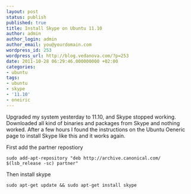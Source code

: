 ```yaml
---
layout: post
status: publish
published: true
title: Install Skype on Ubuntu 11.10
author: admin
author_login: admin
author_email: you@yourdomain.com
wordpress_id: 253
wordpress_url: http://blog.vedanova.com/?p=253
date: 2011-10-28 06:29:46.000000000 +02:00
categories:
- ubuntu
tags:
- ubuntu
- skype
- '11.10'
- oneiric
---
```

Upgraded my system yesterday to 11.10, and Skype stopped working. Downloaded all kind of binaries and packages from Skype and nothing worked.
After a few hours I found the instructions on the Ubuntu Oeneric page to install Skype like this and it works again.
<p>
First add the partner repostiory
</p>

    sudo add-apt-repository "deb http://archive.canonical.com/ $(lsb_release -sc) partner"

<p>Then install skype</p>

    sudo apt-get update && sudo apt-get install skype


